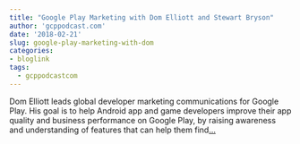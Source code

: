 ```yaml
---
title: "Google Play Marketing with Dom Elliott and Stewart Bryson"
author: 'gcppodcast.com'
date: '2018-02-21'
slug: google-play-marketing-with-dom
categories:
- bloglink
tags:
  - gcppodcastcom
---
```


Dom Elliott leads global developer marketing communications for Google Play. His goal is to help Android app and game developers improve their app quality and business performance on Google Play, by raising awareness and understanding of features that can help them find[... <i class="fas fa-external-link-alt"></i>](https://www.gcppodcast.com/post/episode-115-google-play-marketing-with-dom-elliott-and-stewart-bryson/)

